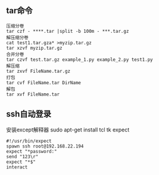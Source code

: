 ## tar命令
```
压缩分卷
tar czf - ****.tar |split -b 100m - ***.tar.gz
解压缩分卷
cat test1.tar.gza* >myzip.tar.gz
tar xzvf myzip.tar.gz 
合并分卷
tar czvf test.tar.gz example_1.py example_2.py test1.py 
解压缩
tar zxvf FileName.tar.gz
打包
tar cvf FileName.tar DirName
解包
tar xvf FileName.tar
```
## ssh自动登录
安装except解释器
sudo apt-get install tcl tk expect
```shell
#!/usr/bin/expect
spawn ssh root@192.168.22.194
expect "*password:"
send "123\r"
expect "*$"
interact
```

